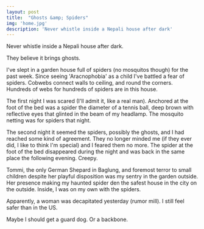 ```yaml
---
layout: post
title:  "Ghosts &amp; Spiders"
img: 'home.jpg'
description: 'Never whistle inside a Nepali house after dark'
---
```


Never whistle inside a Nepali house after dark. 

They believe it brings ghosts. 

I've slept in a garden house full of spiders (no mosquitos though) for the past week. Since seeing 'Aracnophobia' as a child I've battled a fear of spiders. Cobwebs connect walls to ceiling, and round the corners. Hundreds of webs for hundreds of spiders are in this house.  

The first night I was scared (I'll admit it, like a real man). Anchored at the foot of the bed was a spider the diameter of a tennis ball, deep brown with reflective eyes that glinted in the beam of my headlamp. The mosquito netting was for spiders that night.  

The second night it seemed the spiders, possibly the ghosts, and I had reached some kind of agreement. They no longer minded me (if they ever did, I like to think I'm special) and I feared them no more. The spider at the foot of the bed disappeared during the night and was back in the same place the following evening. Creepy.

Tommi, the only German Shepard in Baglung, and foremost terror to small children despite her playful disposition was my sentry in the garden outside. Her presence making my haunted spider den the safest house in the city on the outside. Inside, I was on my own with the spiders. 

Apparently, a woman was decapitated yesterday (rumor mill). I still feel safer than in the US. 

Maybe I should get a guard dog. Or a backbone. 
